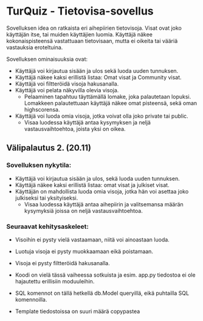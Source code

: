 # TurQuiz - Tietovisa-sovellus

Sovelluksen idea on ratkaista eri aihepiirien tietovisoja. Visat ovat joko käyttäjän itse, tai muiden käyttäjien luomia.
Käyttäjä näkee kokonaispisteensä vastattuaan tietovisaan, mutta ei oikeita tai vääriä vastauksia eroteltuina.

Sovelluksen ominaisuuksia ovat:

* Käyttäjä voi kirjautua sisään ja ulos sekä luoda uuden tunnuksen.
* Käyttäjä näkee kaksi erillistä listaa: Omat visat ja Community visat.
* Käyttäjä voi filtteröidä visoja hakusanalla.
* Käyttäjä voi pelata näkyvilla olevia visoja.
    * Pelaaminen tapahtuu täyttämällä lomake, joka palautetaan lopuksi. Lomakkeen palautettuaan käyttäjä näkee omat pisteensä, sekä oman highscorensa.
* Käyttäjä voi luoda omia visoja, jotka voivat olla joko private tai public.
    * Visaa luodessa käyttäjä antaa kysymyksen ja neljä vastausvaihtoehtoa, joista yksi on oikea.

## Välipalautus 2. (20.11)

### Sovelluksen nykytila:
* Käyttäjä voi kirjautua sisään ja ulos, sekä luoda uuden tunnuksen.
* Käyttäjä näkee kaksi erillistä listaa: omat visat ja julkiset visat.
* Käyttäjän on mahdollista luoda omia visoja, jotka hän voi asettaa joko julkiseksi tai yksityiseksi.
    * Visaa luodessa käyttäjä antaa aihepiirin ja valitsemansa määrän kysymyksiä joissa on neljä vastausvaihtoehtoa.

### Seuraavat kehitysaskeleet:
* Visoihin ei pysty vielä vastaamaan, niitä voi ainoastaan luoda.
* Luotuja visoja ei pysty muokkaamaan eikä poistamaan.
* Visoja ei pysty filtteröidä hakusanalla.

* Koodi on vielä tässä vaiheessa sotkuista ja esim. app.py tiedostoa ei ole hajautettu erillisiin moduuleihin.
* SQL komennot on tällä hetkellä db.Model queryillä, eikä puhtailla SQL komennoilla.
* Template tiedostoissa on suuri määrä copypastea <style/> tägien sisällä.
* Kurssin fly.io ongelmista johtuen sovellus ei ole vielä testattavissa tuotannossa.

## Välipalautus 3. (04.12)

### Sovellus testattavissa:
* Sovellusta voi testata osoitteessa: https://turquiz.fly.dev
    * Voit käyttää tunnuksia:
      USERNAME: testikayttaja | PASSWORD: testitesti123
      , tai luoda omat tunnukset :)
### Sovelluksen nykytila:
* Käyttäjä voi kirjautua sisään ja ulos, sekä luoda uuden tunnuksen.
* Käyttäjä näkee kaksi erillistä listaa: omat visat ja julkiset visat.
* Käyttäjän on mahdollista luoda omia visoja, jotka hän voi asettaa joko julkiseksi tai yksityiseksi.
    * Visaa luodessa käyttäjä antaa aihepiirin ja valitsemansa määrän kysymyksiä joissa on neljä vastausvaihtoehtoa.
* Käyttäjä voi vastata joko yhteisön julkisiin, tai itse luomiinsa visoihin.
* Kun käyttäjä on vastannut visaan, näytetään hänelle saamansa pisteet.
* Käyttäjä voi tarkastella kaikkien vastaamiensa JULKISTEN visojen saatuja pisteitä "My Scores" osiossa.
* Käyttäjä pystyy poistamaan luomansa visan "My Quizzes" sivulta.
* App.config on siirretty .env tiedostoon ja SECRET_KEY on muutettu.
* db.Model queryt ovat muutettu puhtaiksi SQL komennoiksi.

### Seuraavat kehitysaskeleet:
* Luotuja visoja ei pysty muokkaamaan.
* Visoja ei pysty filtteröidä hakusanalla.
* App.py tiedostoa on viime palautuksesta siistitty ja hajautettu, mutta sovellus kaipaa vielä "pientä" refaktorointia siellä sun täällä.
* Template tiedostoissa on suuri määrä copypastea <style/> tägien sisällä.
* Sovelluksen visuaalinen ilme on monilta osin epäselvä (käyttäjälle ei kerrota onnistuneista tai epäonnistuneista operaatioista yms.) ja UI on osittain täysin laiminlyöty.
* Sovellus sisältää vielä bugeja ja sen voi halutessaan saada kaatumaan.
* Suurimmat toiminnalliset operaatiot ovat toteutettu, ja loppuaika käytetään UI:n kehittämiseen, bugien korjaamiseen, sekä koodin refaktorointiin.










